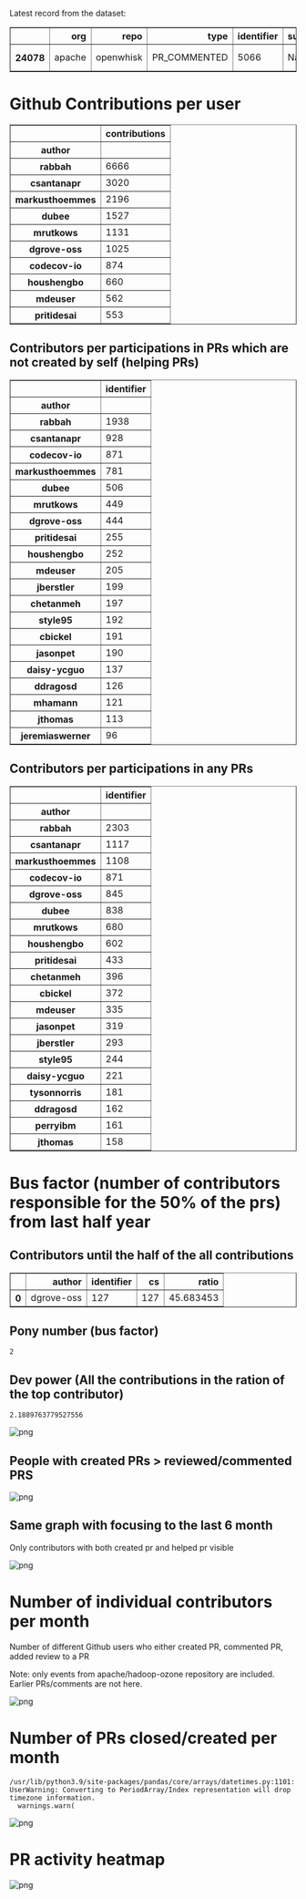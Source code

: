 Latest record from the dataset:




<div>
<table border="1" class="dataframe">
  <thead>
    <tr style="text-align: right;">
      <th></th>
      <th>org</th>
      <th>repo</th>
      <th>type</th>
      <th>identifier</th>
      <th>subidentifier</th>
      <th>date</th>
      <th>author</th>
      <th>owner</th>
      <th>project</th>
    </tr>
  </thead>
  <tbody>
    <tr>
      <th>24078</th>
      <td>apache</td>
      <td>openwhisk</td>
      <td>PR_COMMENTED</td>
      <td>5066</td>
      <td>NaN</td>
      <td>2021-02-13 22:53:28+00:00</td>
      <td>codecov-io</td>
      <td>dgrove-oss</td>
      <td>openwhisk</td>
    </tr>
  </tbody>
</table>
</div>



# Github Contributions per user





<div>
<table border="1" class="dataframe">
  <thead>
    <tr style="text-align: right;">
      <th></th>
      <th>contributions</th>
    </tr>
    <tr>
      <th>author</th>
      <th></th>
    </tr>
  </thead>
  <tbody>
    <tr>
      <th>rabbah</th>
      <td>6666</td>
    </tr>
    <tr>
      <th>csantanapr</th>
      <td>3020</td>
    </tr>
    <tr>
      <th>markusthoemmes</th>
      <td>2196</td>
    </tr>
    <tr>
      <th>dubee</th>
      <td>1527</td>
    </tr>
    <tr>
      <th>mrutkows</th>
      <td>1131</td>
    </tr>
    <tr>
      <th>dgrove-oss</th>
      <td>1025</td>
    </tr>
    <tr>
      <th>codecov-io</th>
      <td>874</td>
    </tr>
    <tr>
      <th>houshengbo</th>
      <td>660</td>
    </tr>
    <tr>
      <th>mdeuser</th>
      <td>562</td>
    </tr>
    <tr>
      <th>pritidesai</th>
      <td>553</td>
    </tr>
  </tbody>
</table>
</div>



## Contributors per participations in PRs which are not created by self (helping PRs)




<div>
<table border="1" class="dataframe">
  <thead>
    <tr style="text-align: right;">
      <th></th>
      <th>identifier</th>
    </tr>
    <tr>
      <th>author</th>
      <th></th>
    </tr>
  </thead>
  <tbody>
    <tr>
      <th>rabbah</th>
      <td>1938</td>
    </tr>
    <tr>
      <th>csantanapr</th>
      <td>928</td>
    </tr>
    <tr>
      <th>codecov-io</th>
      <td>871</td>
    </tr>
    <tr>
      <th>markusthoemmes</th>
      <td>781</td>
    </tr>
    <tr>
      <th>dubee</th>
      <td>506</td>
    </tr>
    <tr>
      <th>mrutkows</th>
      <td>449</td>
    </tr>
    <tr>
      <th>dgrove-oss</th>
      <td>444</td>
    </tr>
    <tr>
      <th>pritidesai</th>
      <td>255</td>
    </tr>
    <tr>
      <th>houshengbo</th>
      <td>252</td>
    </tr>
    <tr>
      <th>mdeuser</th>
      <td>205</td>
    </tr>
    <tr>
      <th>jberstler</th>
      <td>199</td>
    </tr>
    <tr>
      <th>chetanmeh</th>
      <td>197</td>
    </tr>
    <tr>
      <th>style95</th>
      <td>192</td>
    </tr>
    <tr>
      <th>cbickel</th>
      <td>191</td>
    </tr>
    <tr>
      <th>jasonpet</th>
      <td>190</td>
    </tr>
    <tr>
      <th>daisy-ycguo</th>
      <td>137</td>
    </tr>
    <tr>
      <th>ddragosd</th>
      <td>126</td>
    </tr>
    <tr>
      <th>mhamann</th>
      <td>121</td>
    </tr>
    <tr>
      <th>jthomas</th>
      <td>113</td>
    </tr>
    <tr>
      <th>jeremiaswerner</th>
      <td>96</td>
    </tr>
  </tbody>
</table>
</div>



## Contributors per participations in any PRs




<div>
<table border="1" class="dataframe">
  <thead>
    <tr style="text-align: right;">
      <th></th>
      <th>identifier</th>
    </tr>
    <tr>
      <th>author</th>
      <th></th>
    </tr>
  </thead>
  <tbody>
    <tr>
      <th>rabbah</th>
      <td>2303</td>
    </tr>
    <tr>
      <th>csantanapr</th>
      <td>1117</td>
    </tr>
    <tr>
      <th>markusthoemmes</th>
      <td>1108</td>
    </tr>
    <tr>
      <th>codecov-io</th>
      <td>871</td>
    </tr>
    <tr>
      <th>dgrove-oss</th>
      <td>845</td>
    </tr>
    <tr>
      <th>dubee</th>
      <td>838</td>
    </tr>
    <tr>
      <th>mrutkows</th>
      <td>680</td>
    </tr>
    <tr>
      <th>houshengbo</th>
      <td>602</td>
    </tr>
    <tr>
      <th>pritidesai</th>
      <td>433</td>
    </tr>
    <tr>
      <th>chetanmeh</th>
      <td>396</td>
    </tr>
    <tr>
      <th>cbickel</th>
      <td>372</td>
    </tr>
    <tr>
      <th>mdeuser</th>
      <td>335</td>
    </tr>
    <tr>
      <th>jasonpet</th>
      <td>319</td>
    </tr>
    <tr>
      <th>jberstler</th>
      <td>293</td>
    </tr>
    <tr>
      <th>style95</th>
      <td>244</td>
    </tr>
    <tr>
      <th>daisy-ycguo</th>
      <td>221</td>
    </tr>
    <tr>
      <th>tysonnorris</th>
      <td>181</td>
    </tr>
    <tr>
      <th>ddragosd</th>
      <td>162</td>
    </tr>
    <tr>
      <th>perryibm</th>
      <td>161</td>
    </tr>
    <tr>
      <th>jthomas</th>
      <td>158</td>
    </tr>
  </tbody>
</table>
</div>



# Bus factor (number of contributors responsible for the 50% of the prs) from last half year

## Contributors until the half of the all contributions




<div>
<table border="1" class="dataframe">
  <thead>
    <tr style="text-align: right;">
      <th></th>
      <th>author</th>
      <th>identifier</th>
      <th>cs</th>
      <th>ratio</th>
    </tr>
  </thead>
  <tbody>
    <tr>
      <th>0</th>
      <td>dgrove-oss</td>
      <td>127</td>
      <td>127</td>
      <td>45.683453</td>
    </tr>
  </tbody>
</table>
</div>



## Pony number (bus factor)




    2



## Dev power (All the contributions in the ration of the top contributor)




    2.1889763779527556




    
![png](github-contributions_files/github-contributions_18_0.png)
    


## People with created PRs > reviewed/commented PRS


    
![png](github-contributions_files/github-contributions_21_0.png)
    


## Same graph with focusing to the last 6 month

Only contributors with both created pr and helped pr visible


    
![png](github-contributions_files/github-contributions_25_0.png)
    


# Number of individual contributors per month

Number of different Github users who either created PR, commented PR, added review to a PR

Note: only events from apache/hadoop-ozone repository are included. Earlier PRs/comments are not here.


    
![png](github-contributions_files/github-contributions_28_0.png)
    


# Number of PRs closed/created per month

    /usr/lib/python3.9/site-packages/pandas/core/arrays/datetimes.py:1101: UserWarning: Converting to PeriodArray/Index representation will drop timezone information.
      warnings.warn(



    
![png](github-contributions_files/github-contributions_31_0.png)
    


# PR activity heatmap


    
![png](github-contributions_files/github-contributions_34_0.png)
    

